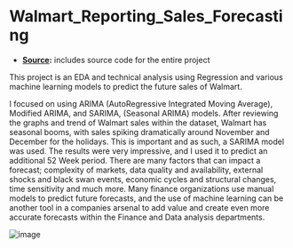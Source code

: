 ﻿# Walmart_Reporting_Sales_Forecasting

 - **[Source](./source):** includes source code for the entire project

 This project is an EDA and technical analysis using Regression and various machine learning models to predict the future sales of Walmart. 

I focused on using ARIMA (AutoRegressive Integrated Moving Average), Modified ARIMA, and SARIMA, (Seasonal ARIMA) models. After reviewing the graphs and trend of Walmart sales within the dataset, Walmart has seasonal booms, with sales spiking dramatically around November and December for the holidays. This is important and as such, a SARIMA model was used. The results were very impressive, and I used it to predict an additional 52 Week period. There are many factors that can impact a forecast; complexity of markets, data quality and availability, external shocks and black swan events, economic cycles and structural changes, time sensitivity and much more. Many finance organizations use manual models to predict future forecasts, and the use of machine learning can be another tool in a companies arsenal to add value and create even more accurate forecasts within the Finance and Data analysis departments.

 ![image](https://github.com/user-attachments/assets/9deb4b22-5660-4f32-9338-c4c888780616)

